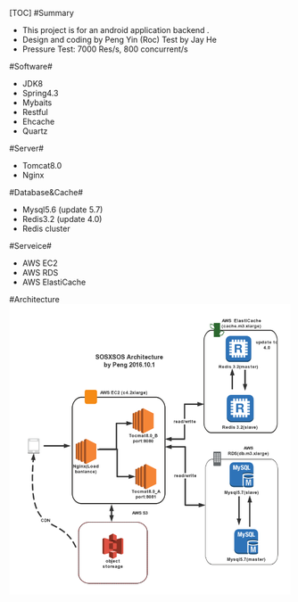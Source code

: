  [TOC]
#Summary
- This project is for an android application backend .
- Design and coding by Peng Yin (Roc) Test by Jay He
- Pressure Test: 7000 Res/s, 800 concurrent/s

#Software#
- JDK8
- Spring4.3
- Mybaits
- Restful
- Ehcache
- Quartz

#Server#
- Tomcat8.0
- Nginx

#Database&Cache#
- Mysql5.6 (update 5.7)
- Redis3.2 (update 4.0)
- Redis cluster

#Serveice#
- AWS EC2
- AWS RDS
- AWS ElastiCache


#Architecture
![](https://raw.githubusercontent.com/hawkroc/sosxsos/master/screenshots/sosxsos.png)
